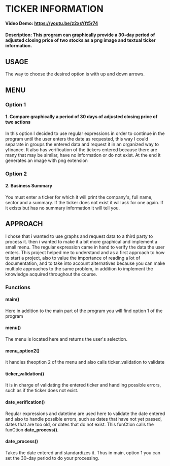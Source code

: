 # TICKER INFORMATION
#### Video Demo:  https://youtu.be/z2xsYft5r74
#### Description: This program can graphically provide a 30-day period of adjusted closing price of two stocks as a png image and textual ticker information.
## USAGE
The way to choose the desired option is with up and down arrows.
## MENU
### Option 1
#### 1. Compare graphically a period of 30 days of adjusted closing price of two actions
In this option I decided to use regular expressions in order to continue in the program until the user enters the date as requested, this way I could separate in groups the entered data and request it in an organized way to yfinance. It also has verification of the tickers entered because there are many that may be similar, have no information or do not exist.
At the end it generates an image with png extension

### Option 2
#### 2. Business Summary
You must enter a ticker for which it will print the company's, full name, sector and a summary. If the ticker does not exist it will ask for one again. If it exists but has no summary information it will tell you.

## APPROACH
I chose that i wanted to use graphs and request data to a third party to process it. then i wanted to make it a bit more graphical and implement a small menu. The regular expression came in hand to verify the data the user enters.
This project helped me to understand and as a first approach to how to start a project, also to value the importance of reading a lot of documentation, and to take into account alternatives because you can make multiple approaches to the same problem, in addition to implement the knowledge acquired throughout the course.
### Functions
#### main()
Here in addition to the main part of the program you will find option 1 of the program
#### menu()
The menu is located here and returns the user's selection.
#### menu_option2()
it handles theoption 2 of the menu and also calls ticker_validation to validate
#### ticker_validation()
It is in charge of validating the entered ticker and handling possible errors, such as if the ticker does not exist.
#### date_verification()
Regular expressions and datetime are used here to validate the date entered and also to handle possible errors, such as dates that have not yet passed, dates that are too old, or dates that do not exist. This funCtion calls the funCtion **date_process()**.
#### date_process()
Takes the date entered and standardizes it. Thus in main, option 1 you can set the 30-day period to do your processing.
